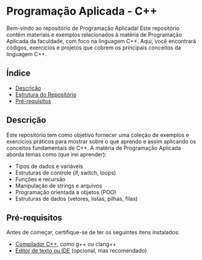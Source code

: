 # Programação Aplicada - C++

Bem-vindo ao repositório de Programação Aplicada! Este repositório contém materiais e exemplos relacionados à matéria de Programação Aplicada da faculdade, com foco na linguagem C++. Aqui, você encontrará códigos, exercícios e projetos que cobrem os principais conceitos da linguagem C++.

## Índice

- [Descrição](#descrição)
- [Estrutura do Repositório](#estrutura-do-repositório)
- [Pré-requisitos](#pré-requisitos)

## Descrição

Este repositório tem como objetivo fornecer uma coleção de exemplos e exercícios práticos para mostrar sobre o que aprendo e assim aplicando os conceitos fundamentais de C++. A matéria de Programação Aplicada aborda temas como (que irei aprender):

- Tipos de dados e variáveis
- Estruturas de controle (if, switch, loops)
- Funções e recursão
- Manipulação de strings e arquivos
- Programação orientada a objetos (POO)
- Estruturas de dados (vetores, listas, pilhas, filas)

## Pré-requisitos

Antes de começar, certifique-se de ter os seguintes itens instalados:

- [Compilador C++](https://gcc.gnu.org/), como g++ ou clang++
- [Editor de texto ou IDE](https://code.visualstudio.com/) (opcional, mas recomendado)


